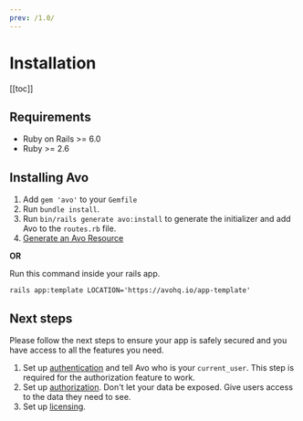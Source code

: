 ```yaml
---
prev: /1.0/
---
```


# Installation

[[toc]]


## Requirements

- Ruby on Rails >= 6.0
- Ruby >= 2.6

## Installing Avo

1. Add `gem 'avo'` to your `Gemfile`
1. Run `bundle install`.
1. Run `bin/rails generate avo:install` to generate the initializer and add Avo to the `routes.rb` file.
1. [Generate an Avo Resource](resources)

**OR**

Run this command inside your rails app.

`rails app:template LOCATION='https://avohq.io/app-template'`


## Next steps

Please follow the next steps to ensure your app is safely secured and you have access to all the features you need.

1. Set up [authentication](authentication.html#customize-the-current-user-method) and tell Avo who is your `current_user`. This step is required for the authorization feature to work.
1. Set up [authorization](authorization). Don't let your data be exposed. Give users access to the data they need to see.
1. Set up [licensing](licensing).
